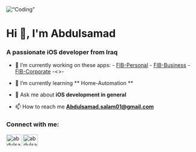 <img align=“right” alt=“Coding” width=“4000” src="https://pro2-bar-s3-cdn-cf1.myportfolio.com/97b1d4bc028e3890ce75267deb159e95/24e71a4a26b5d319d6ac79ee_rw_600.gif?h=4c5ec98e37c4fea0b6776ef182152b43">

<h1 align="left">Hi 👋, I'm Abdulsamad</h1>
<h3 align="left">A passionate iOS developer from Iraq</h3>

- 🔭 I’m currently working on these apps: - [FIB-Personal](https://apps.apple.com/us/app/first-iraqi-bank/id1545549339) - [FIB-Business](https://apps.apple.com/us/app/first-iraqi-bank-for-business/id1548261487) - [FIB-Corporate](https://apps.apple.com/us/app/first-iraqi-bank-for-corporate/id1575329166) -<>-

- 🌱 I’m currently learning ** Home-Automation **

- 💬 Ask me about **iOS development in general**

- 📫 How to reach me **Abdulsamad.salam01@gmail.com**

<h3 align="left">Connect with me:</h3>
<p align="left">
<a href="https://www.linkedin.com/in/abdulsamad-salam-8957041a3" target="blank"><img align="center" src="https://raw.githubusercontent.com/rahuldkjain/github-profile-readme-generator/master/src/images/icons/Social/linked-in-alt.svg" alt="abdulsamad salam" height="30" width="40" /></a>
<a href="https://stackoverflow.com/users/abdulsamad227" target="blank"><img align="center" src="https://raw.githubusercontent.com/rahuldkjain/github-profile-readme-generator/master/src/images/icons/Social/stack-overflow.svg" alt="abdulsamad227" height="30" width="40" /></a>
</p>
